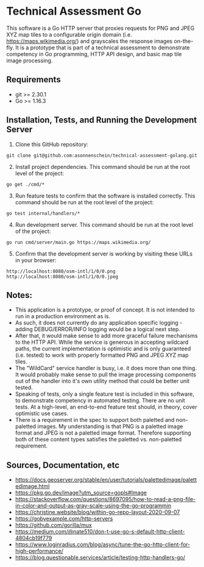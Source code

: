 # Technical Assessment Go
This software is a Go HTTP server that proxies requests for PNG and JPEG XYZ map tiles to a configurable origin domain (i.e. https://maps.wikimedia.org/) and grayscales the response images on-the-fly.  It is a prototype that is part of a technical assessment to demonstrate competency in Go programming, HTTP API design, and basic map tile image processing.

## Requirements
- git >= 2.30.1
- Go >= 1.16.3

## Installation, Tests, and Running the Development Server
1. Clone this GitHub repository:
```
git clone git@github.com:asonnenschein/technical-assessment-golang.git
```

2. Install project dependencies.  This command should be run at the root level of the project:
```
go get ./cmd/*
```

3. Run feature tests to confirm that the software is installed correctly.  This command should be run at the root level of the project:
```
go test internal/handlers/* 
```

4. Run development server.  This command should be run at the root level of the project:
```
go run cmd/server/main.go https://maps.wikimedia.org/
```

5. Confirm that the development server is working by visiting these URLs in your browser:
```
http://localhost:8080/osm-intl/1/0/0.png
http://localhost:8080/osm-intl/1/0/0.jpeg
```

## Notes:
- This application is a prototype, or proof of concept.  It is not intended to run in a production environment as is.
- As such, it does not currently do any application specific logging - adding DEBUG/ERROR/INFO logging would be a logical next step.
- After that, it would make sense to add more graceful failure mechanisms to the HTTP API.  While the service is generous in accepting wildcard paths, the current implementation is optimistic and is only guaranteed (i.e. tested) to work with properly formatted PNG and JPEG XYZ map tiles.
- The "WildCard" service handler is busy, i.e. it does more than one thing.  It would probably make sense to pull the image processing components out of the handler into it's own utility method that could be better unit tested.
- Speaking of tests, only a single feature test is included in this software, to demonstrate competency in automated testing.  There are no unit tests.  At a high-level, an end-to-end feature test should, in theory, cover optimistic use cases.
- There is a requirement in the spec to support both paletted and non-paletted images.  My understanding is that PNG is a paletted image format and JPEG is not a paletted image format.  Therefore supporting both of these content types satisfies the paletted vs. non-paletted requirement.

## Sources, Documentation, etc
- https://docs.geoserver.org/stable/en/user/tutorials/palettedimage/palettedimage.html
- https://pkg.go.dev/image?utm_source=gopls#Image
- https://stackoverflow.com/questions/8697095/how-to-read-a-png-file-in-color-and-output-as-gray-scale-using-the-go-programmin
- https://christine.website/blog/within-go-repo-layout-2020-09-07
- https://gobyexample.com/http-servers
- https://github.com/gorilla/mux
- https://medium.com/@nate510/don-t-use-go-s-default-http-client-4804cb19f779
- https://www.loginradius.com/blog/async/tune-the-go-http-client-for-high-performance/
- https://blog.questionable.services/article/testing-http-handlers-go/
